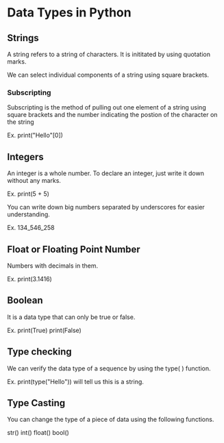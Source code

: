 # Data Types in Python

## Strings
A string refers to a string of characters. It is inititated by using quotation marks.

We can select individual components of a string using square brackets. 

### Subscripting
Subscripting is the method of pulling out one element of a string using square brackets and the number indicating the postion of the character on the string 

Ex. print("Hello"[0])

## Integers
An integer is a whole number. To declare an integer, just write it down without any marks.

Ex. print(5 + 5)

You can write down big numbers separated by underscores for easier understanding.

Ex. 134_546_258

## Float or Floating Point Number
Numbers with decimals in them.

Ex. print(3.1416)

## Boolean
It is a data type that can only be true or false.

Ex. print(True)
    print(False)

## Type checking 
We can verify the data type of a sequence by using the type( ) function.

Ex. print(type("Hello")) will tell us this is a string.

## Type Casting
You can change the type of a piece of data using the following functions.

str()
int()
float()
bool()
